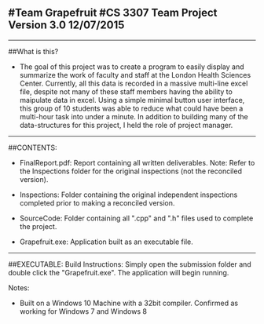 #Team Grapefruit
#CS 3307 Team Project Version 3.0 12/07/2015
-------------------------------------------
-------------------------------------------

##What is this?

- The goal of this project was to create a program to easily display and summarize the work of faculty and staff at the London Health Sciences Center. Currently, all this data is recorded in a massive multi-line excel file, despite not many of these staff members having the ability to maipulate data in excel. Using a simple minimal button user interface, this group of 10 students was able to reduce what could have been a multi-hour task into under a minute. In addition to building many of the data-structures for this project, I held the role of project manager.
-------------------------------------------

##CONTENTS:

 - FinalReport.pdf: Report containing all written deliverables. Note: Refer to the Inspections folder for the original inspections (not the reconciled version).

 - Inspections: Folder containing the original independent inspections completed prior to making a reconciled version.
 
 - SourceCode: Folder containing all ".cpp" and ".h" files used to complete the project.

 - Grapefruit.exe: Application built as an executable file.

-------------------------------------------

##EXECUTABLE:
Build Instructions:
  Simply open the submission folder and double click the "Grapefruit.exe". The application will begin running.
  
Notes:
 - Built on a Windows 10 Machine with a 32bit compiler. Confirmed as working for Windows 7 and Windows 8



